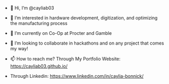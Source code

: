 - 👋 Hi, I’m @cayliab03
- 👀 I’m interested in hardware development, digitization, and optimizing the manufacturing process
- 🌱 I’m currently on Co-Op at Procter and Gamble

- 💞️ I’m looking to collaborate in hackathons and on any project that comes my way!
- 📫 How to reach me? Through My Portfolio Website: https://cayliab03.github.io/
- Through Linkedin: https://www.linkedin.com/in/caylia-bonnick/

<!---
cayliab03/cayliab03 is a ✨ special ✨ repository because its `README.md` (this file) appears on your GitHub profile.
You can click the Preview link to take a look at your changes.
--->
